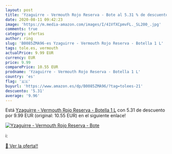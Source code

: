 ```yaml
---
layout: post
title: 'Yzaguirre - Vermouth Rojo Reserva - Bote al 5.31 % de descuento'
date: 2020-08-11 09:42:23
image: 'https://m.media-amazon.com/images/I/41VfXCpmvFL._SL200_.jpg'
comments: true
category: ofertas
author: ring
slug: 'B0085ZMA96-es Yzaguirre - Vermouth Rojo Reserva - Botella 1 L'
tags: tole.es, vermouth
actualPrice: 9.99 EUR
currency: EUR
price: 9.99
comparePrice: 10.55 EUR
prodname: 'Yzaguirre - Vermouth Rojo Reserva - Botella 1 L'
country: 'es'
flag: '🇪🇸'
buyurl: 'https://www.amazon.es/dp/B0085ZMA96/?tag=tolees-21'
descuento: '5.31'
average: '9.96'
---
```


Está [Yzaguirre - Vermouth Rojo Reserva - Botella 1 L](https://www.amazon.es/dp/B0085ZMA96/?tag=tolees-21) con 5.31 de descuento por 9.99 EUR (original: 10.55 EUR) en el siguiente enlace!

[![Yzaguirre - Vermouth Rojo Reserva - Bote](https://m.media-amazon.com/images/I/41VfXCpmvFL._SL200_.jpg)](https://www.amazon.es/dp/B0085ZMA96/?tag=tolees-21)

ℹ️:


[🛒 Ver la oferta!!](https://www.amazon.es/dp/B0085ZMA96/?tag=tolees-21)
